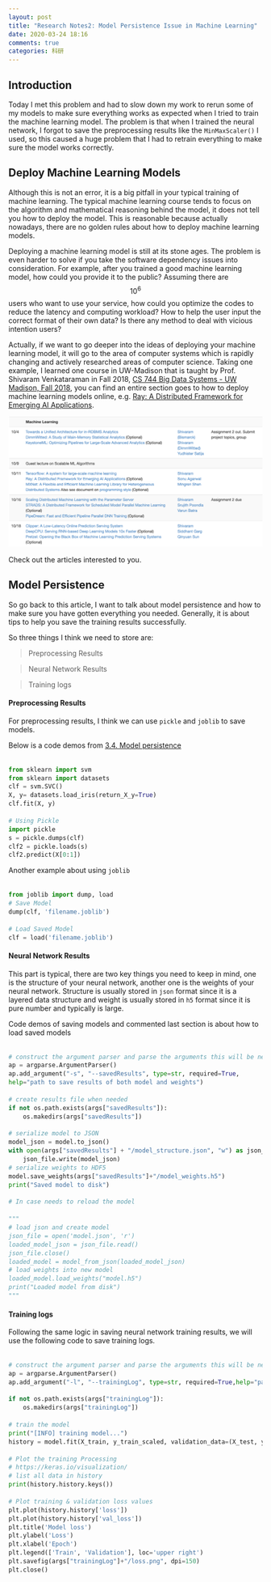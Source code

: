 ```yaml
---
layout: post
title: "Research Notes2: Model Persistence Issue in Machine Learning"
date: 2020-03-24 18:16
comments: true
categories: 科研
---
```


## Introduction

Today I met this problem and had to slow down my work to rerun some of my models to make sure everything works as expected when I tried to train the machine learning model. The problem is that when I trained the neural network, I forgot to save the preprocessing results like the `MinMaxScaler()` I used, so this caused a huge problem that I had to retrain everything to make sure the model works correctly. 


<!--more-->

## Deploy Machine Learning Models

Although this is not an error, it is a big pitfall in your typical training of machine learning. The typical machine learning course tends to focus on the algorithm and mathematical reasoning behind the model, it does not tell you how to deploy the model. This is reasonable because actually nowadays, there are no golden rules about how to deploy machine learning models.

Deploying a machine learning model is still at its stone ages. The problem is even harder to solve if you take the software dependency issues into consideration. For example, after you trained a good machine learning model, how could you provide it to the public? Assuming there are $$10^6$$ users who want to use your service, how could you optimize the codes to reduce the latency and computing workload? How to help the user input the correct format of their own data? Is there any method to deal with vicious intention users?

Actually, if we want to go deeper into the ideas of deploying your machine learning model, it will go to the area of computer systems which is rapidly changing and actively researched areas of computer science. Taking one example, I learned one course in UW-Madison that is taught by Prof. Shivaram Venkataraman in Fall 2018, [CS 744 Big Data Systems - UW Madison, Fall 2018](http://pages.cs.wisc.edu/~shivaram/cs744-fa18/), you can find an entire section goes to how to deploy machine learning models online, e.g. [Ray: A Distributed Framework for Emerging AI Applications](http://pages.cs.wisc.edu/~shivaram/cs744-readings/ray-arxiv.pdf).

![Deploy Machine Learning Models in CS 744](/images/MinMaxScaler/cs744.png)

Check out the articles interested to you.

## Model Persistence

So go back to this article, I want to talk about model persistence and how to make sure you have gotten everything you needed. Generally, it is about tips to help you save the training results successfully.

So three things I think we need to store are:

> Preprocessing Results 

> Neural Network Results

> Training logs

#### Preprocessing Results 

For preprocessing results, I think we can use `pickle` and `joblib` to save models.

Below is a code demos from [3.4. Model persistence](https://scikit-learn.org/stable/modules/model_persistence.html)

```python

from sklearn import svm
from sklearn import datasets
clf = svm.SVC()
X, y= datasets.load_iris(return_X_y=True)
clf.fit(X, y)

# Using Pickle
import pickle
s = pickle.dumps(clf)
clf2 = pickle.loads(s)
clf2.predict(X[0:1])

```

Another example about using `joblib`

```python

from joblib import dump, load
# Save Model
dump(clf, 'filename.joblib')

# Load Saved Model
clf = load('filename.joblib') 

```

####  Neural Network Results

This part is typical, there are two key things you need to keep in mind, one is the structure of your neural network, another one is the weights of your neural network. Structure is usually stored in `json` format since it is a layered data structure and weight is usually stored in `h5` format since it is pure number and typically is large. 

Code demos of saving models and commented last section is about how to load saved models

```python

# construct the argument parser and parse the arguments this will be needed for saving results in a different folder
ap = argparse.ArgumentParser()
ap.add_argument("-s", "--savedResults", type=str, required=True,
help="path to save results of both model and weights")

# create results file when needed
if not os.path.exists(args["savedResults"]):
    os.makedirs(args["savedResults"])

# serialize model to JSON
model_json = model.to_json()
with open(args["savedResults"] + "/model_structure.json", "w") as json_file:
    json_file.write(model_json)
# serialize weights to HDF5
model.save_weights(args["savedResults"]+"/model_weights.h5")
print("Saved model to disk")

# In case needs to reload the model

"""
# load json and create model
json_file = open('model.json', 'r')
loaded_model_json = json_file.read()
json_file.close()
loaded_model = model_from_json(loaded_model_json)
# load weights into new model
loaded_model.load_weights("model.h5")
print("Loaded model from disk")
"""

```

#### Training logs

Following the same logic in saving neural network training results, we will use the following code to save training logs.

```python

# construct the argument parser and parse the arguments this will be needed for saving results in a different folder
ap = argparse.ArgumentParser()
ap.add_argument("-l", "--trainingLog", type=str, required=True,help="path to save training logs and metrics curves")

if not os.path.exists(args["trainingLog"]):
    os.makedirs(args["trainingLog"])

# train the model
print("[INFO] training model...")
history = model.fit(X_train, y_train_scaled, validation_data=(X_test, y_test_scaled), epochs=300, batch_size=64)

# Plot the training Processing
# https://keras.io/visualization/
# list all data in history
print(history.history.keys())

# Plot training & validation loss values
plt.plot(history.history['loss'])
plt.plot(history.history['val_loss'])
plt.title('Model loss')
plt.ylabel('Loss')
plt.xlabel('Epoch')
plt.legend(['Train', 'Validation'], loc='upper right')
plt.savefig(args["trainingLog"]+"/loss.png", dpi=150)
plt.close()

```